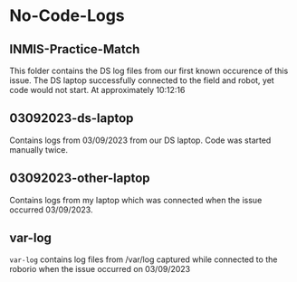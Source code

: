 # No-Code-Logs

## INMIS-Practice-Match

This folder contains the DS log files from our first known occurence of this issue. The DS laptop successfully connected to the field and robot, yet code would not start. At approximately 10:12:16 


## 03092023-ds-laptop

Contains logs from 03/09/2023 from our DS laptop. Code was started manually twice.

## 03092023-other-laptop

Contains logs from my laptop which was connected when the issue occurred 03/09/2023.

## var-log

`var-log` contains log files from /var/log captured while connected to the roborio when the issue occurred on 03/09/2023
